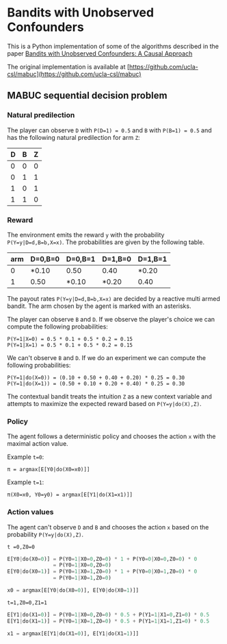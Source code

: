 # Bandits with Unobserved Confounders
This is a Python implementation of some of the algorithms described in the paper [Bandits with Unobserved Confounders: A Causal Approach](https://ftp.cs.ucla.edu/pub/stat_ser/r460.pdf)

The original implementation is available at [https://github.com/ucla-csl/mabuc](https://github.com/ucla-csl/mabuc)

## MABUC sequential decision problem

### Natural predilection
The player can observe `D` with `P(D=1) = 0.5` and `B` with `P(B=1) = 0.5` and has the following natural predilection for arm `Z`:

| D | B | Z |
|---|---|---|
| 0 | 0 | 0 |
| 0 | 1 | 1 |
| 1 | 0 | 1 |
| 1 | 1 | 0 |

### Reward
The environment emits the reward `y` with the probability `P(Y=y|D=d,B=b,X=x)`. The probabilities are given by the following table.

arm | D=0,B=0 | D=0,B=1 | D=1,B=0 | D=1,B=1 |
---|---|---|---|---|
0 | *0.10 | 0.50 | 0.40 | *0.20 |
1 | 0.50 | *0.10 | *0.20 | 0.40 |

The payout rates `P(Y=y|D=d,B=b,X=x)` are decided by a reactive multi armed bandit. The arm chosen by the agent is marked with an asterisks.

The player can observe `B` and `D`. If we observe the player's choice we can compute the following probabilities:
```
P(Y=1|X=0) = 0.5 * 0.1 + 0.5 * 0.2 = 0.15
P(Y=1|X=1) = 0.5 * 0.1 + 0.5 * 0.2 = 0.15
```
We can't observe `B` and `D`. If we do an experiment we can compute the following probabilities:

```
P(Y=1|do(X=0)) = (0.10 + 0.50 + 0.40 + 0.20) * 0.25 = 0.30
P(Y=1|do(X=1)) = (0.50 + 0.10 + 0.20 + 0.40) * 0.25 = 0.30
```

The contextual bandit treats the intuition `Z` as a new context variable and attempts to maximize the expected reward based on `P(Y=y|do(X),Z)`.

### Policy
The agent follows a deterministic policy and chooses the action `x` with the maximal action value.

Example `t=0`:
```
π = argmax[E[Y0|do(X0=x0)]]
```

Example `t=1`:
```
π(X0=x0, Y0=y0) = argmax[E[Y1|do(X1=x1)]]
```

### Action values
The agent can't observe `D` and `B` and chooses the action `x` based on the probability `P(Y=y|do(X),Z)`.

`t =0,Z0=0`
``` Python
E[Y0|do(X0=0)] = P(Y0=1|X0=0,Z0=0) * 1 + P(Y0=0|X0=0,Z0=0) * 0
               = P(Y0=1|X0=0,Z0=0)
E[Y0|do(X0=1)] = P(Y0=1|X0=1,Z0=0) * 1 + P(Y0=0|X0=1,Z0=0) * 0
               = P(Y0=1|X0=1,Z0=0)

x0 = argmax[E[Y0|do(X0=0)], E[Y0|do(X0=1)]]
```

`t=1,Z0=0,Z1=1`
``` Python
E[Y1|do(X1=0)] = P(Y0=1|X0=0,Z0=0) * 0.5 + P(Y1=1|X1=0,Z1=0) * 0.5
E[Y1|do(X1=1)] = P(Y0=1|X0=1,Z0=0) * 0.5 + P(Y1=1|X1=1,Z1=0) * 0.5

x1 = argmax[E[Y1|do(X1=0)], E[Y1|do(X1=1)]]
```




